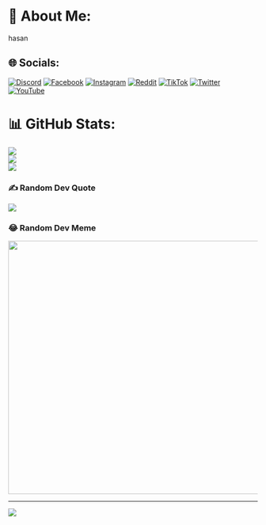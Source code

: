 # 💫 About Me:
hasan<br>


## 🌐 Socials:
[![Discord](https://img.shields.io/badge/Discord-%237289DA.svg?logo=discord&logoColor=white)](https://discord.gg/discord.gg/allah) [![Facebook](https://img.shields.io/badge/Facebook-%231877F2.svg?logo=Facebook&logoColor=white)](https://facebook.com/HasanBasan) [![Instagram](https://img.shields.io/badge/Instagram-%23E4405F.svg?logo=Instagram&logoColor=white)](https://instagram.com/musto1337) [![Reddit](https://img.shields.io/badge/Reddit-%23FF4500.svg?logo=Reddit&logoColor=white)](https://reddit.com/user/HasanBasan4) [![TikTok](https://img.shields.io/badge/TikTok-%23000000.svg?logo=TikTok&logoColor=white)](https://tiktok.com/@hasanbasan1327) [![Twitter](https://img.shields.io/badge/Twitter-%231DA1F2.svg?logo=Twitter&logoColor=white)](https://twitter.com/@hasan123Basan) [![YouTube](https://img.shields.io/badge/YouTube-%23FF0000.svg?logo=YouTube&logoColor=white)](https://youtube.com/@hasanasdqwe) 
# 📊 GitHub Stats:
![](https://github-readme-stats.vercel.app/api?username=n1x&theme=dark&hide_border=false&include_all_commits=true&count_private=false)<br/>
![](https://github-readme-streak-stats.herokuapp.com/?user=n1x&theme=dark&hide_border=false)<br/>
![](https://github-readme-stats.vercel.app/api/top-langs/?username=n1x&theme=dark&hide_border=false&include_all_commits=true&count_private=false&layout=compact)

### ✍️ Random Dev Quote
![](https://quotes-github-readme.vercel.app/api?type=horizontal&theme=radical)

### 😂 Random Dev Meme
<img src="https://rm.up.railway.app/" width="512px"/>

---
[![](https://visitcount.itsvg.in/api?id=n1x&icon=0&color=0)](https://visitcount.itsvg.in)

<!-- Proudly created with GPRM ( https://gprm.itsvg.in ) -->
